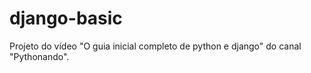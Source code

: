 # django-basic
Projeto do vídeo "O guia inicial completo de python e django" do canal "Pythonando".
